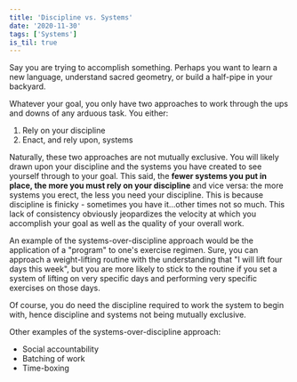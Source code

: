 ```yaml
---
title: 'Discipline vs. Systems'
date: '2020-11-30'
tags: ['Systems']
is_til: true
---
```


Say you are trying to accomplish something. Perhaps you want to learn a new language, understand sacred geometry, or build a half-pipe in your backyard.

Whatever your goal, you only have two approaches to work through the ups and downs of any arduous task. You either:

1. Rely on your discipline
2. Enact, and rely upon, systems

Naturally, these two approaches are not mutually exclusive. You will likely drawn upon your discipline and the systems you have created to see yourself through to your goal. This said, the **fewer systems you put in place, the more you must rely on your discipline** and vice versa: the more systems you erect, the less you need your discipline. This is because discipline is finicky - sometimes you have it...other times not so much. This lack of consistency obviously jeopardizes the velocity at which you accomplish your goal as well as the quality of your overall work.

An example of the systems-over-discipline approach would be the application of a "program" to one's exercise regimen. Sure, you can approach a weight-lifting routine with the understanding that "I will lift four days this week", but you are more likely to stick to the routine if you set a system of lifting on very specific days and performing very specific exercises on those days.

Of course, you do need the discipline required to work the system to begin with, hence discipline and systems not being mutually exclusive.

Other examples of the systems-over-discipline approach:

- Social accountability
- Batching of work
- Time-boxing
